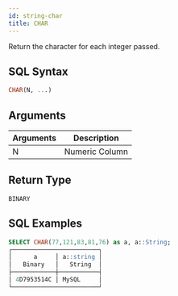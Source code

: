 ```yaml
---
id: string-char
title: CHAR
---
```


Return the character for each integer passed.

## SQL Syntax

```sql
CHAR(N, ...)
```

## Arguments

| Arguments | Description    |
|-----------|----------------|
| N         | Numeric Column |

## Return Type

`BINARY`

## SQL Examples

```sql
SELECT CHAR(77,121,83,81,76) as a, a::String;
┌────────────────────────┐
│      a     │ a::string │
│   Binary   │   String  │
├────────────┼───────────┤
│ 4D7953514C │ MySQL     │
└────────────────────────┘
```
